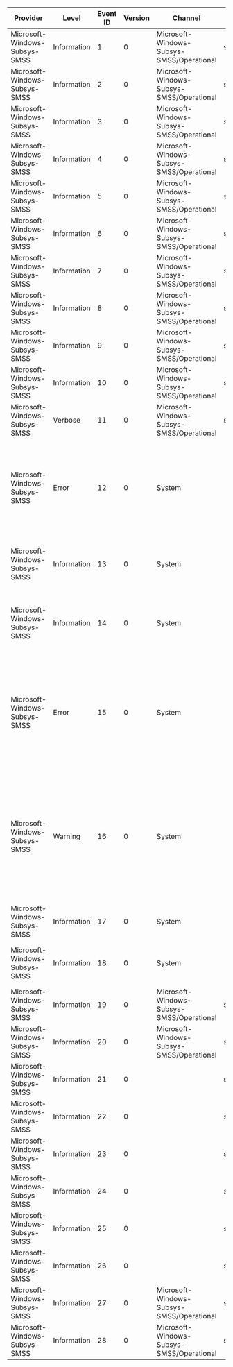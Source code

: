 Provider                       |  Level        |  Event ID  |  Version  |  Channel                                    |  Task                           |  Opcode  |  Keyword           |  Message
-------------------------------|---------------|------------|-----------|---------------------------------------------|---------------------------------|----------|--------------------|------------------------------------------------------------------------------------------------------------------------------------------------------------------------------------------------------------------
Microsoft-Windows-Subsys-SMSS  |  Information  |  1         |  0        |  Microsoft-Windows-Subsys-SMSS/Operational  |  smss:ExecuteImage              |  Start   |  smss:Diagnostics  |
Microsoft-Windows-Subsys-SMSS  |  Information  |  2         |  0        |  Microsoft-Windows-Subsys-SMSS/Operational  |  smss:ExecuteImage              |  Stop    |  smss:Diagnostics  |
Microsoft-Windows-Subsys-SMSS  |  Information  |  3         |  0        |  Microsoft-Windows-Subsys-SMSS/Operational  |  smss:InitializeRegistry        |  Start   |  smss:Diagnostics  |
Microsoft-Windows-Subsys-SMSS  |  Information  |  4         |  0        |  Microsoft-Windows-Subsys-SMSS/Operational  |  smss:InitializeRegistry        |  Stop    |  smss:Diagnostics  |
Microsoft-Windows-Subsys-SMSS  |  Information  |  5         |  0        |  Microsoft-Windows-Subsys-SMSS/Operational  |  smss:SetupExecuteList          |  Start   |  smss:Diagnostics  |
Microsoft-Windows-Subsys-SMSS  |  Information  |  6         |  0        |  Microsoft-Windows-Subsys-SMSS/Operational  |  smss:SetupExecuteList          |  Stop    |  smss:Diagnostics  |
Microsoft-Windows-Subsys-SMSS  |  Information  |  7         |  0        |  Microsoft-Windows-Subsys-SMSS/Operational  |  smss:BootExecuteList           |  Start   |  smss:Diagnostics  |
Microsoft-Windows-Subsys-SMSS  |  Information  |  8         |  0        |  Microsoft-Windows-Subsys-SMSS/Operational  |  smss:BootExecuteList           |  Stop    |  smss:Diagnostics  |
Microsoft-Windows-Subsys-SMSS  |  Information  |  9         |  0        |  Microsoft-Windows-Subsys-SMSS/Operational  |  smss:ProcessFileRenames        |  Start   |  smss:Diagnostics  |
Microsoft-Windows-Subsys-SMSS  |  Information  |  10        |  0        |  Microsoft-Windows-Subsys-SMSS/Operational  |  smss:ProcessFileRenames        |  Stop    |  smss:Diagnostics  |
Microsoft-Windows-Subsys-SMSS  |  Verbose      |  11        |  0        |  Microsoft-Windows-Subsys-SMSS/Operational  |  smss:FileRename                |          |  smss:Diagnostics  |
Microsoft-Windows-Subsys-SMSS  |  Error        |  12        |  0        |  System                                     |                                 |          |                    |  The crash dump file could not be created due to a lack of free space on the destination drive. Increasing the amount of free space on the destination drive may help prevent this error.
Microsoft-Windows-Subsys-SMSS  |  Information  |  13        |  0        |  System                                     |                                 |          |                    |  A run level switch from the {CurrentRunLevel} level to the {TargetRunLevel} level has started.
Microsoft-Windows-Subsys-SMSS  |  Information  |  14        |  0        |  System                                     |                                 |          |                    |  A run level switch from the {CurrentRunLevel} level to the {TargetRunLevel} level has ended successfully.
Microsoft-Windows-Subsys-SMSS  |  Error        |  15        |  0        |  System                                     |                                 |          |                    |  A run level switch from the {CurrentRunLevel} level to the {TargetRunLevel} level was failed by {AgentName} with the following error: {Error}For more details, please refer to events logged by this agent.
Microsoft-Windows-Subsys-SMSS  |  Warning      |  16        |  0        |  System                                     |                                 |          |                    |  A run level switch from the {CurrentRunLevel} level to the {TargetRunLevel} level was succeeded by {AgentName} with the following warning: {Error}For more details, please refer to events logged by this agent.
Microsoft-Windows-Subsys-SMSS  |  Information  |  17        |  0        |  System                                     |                                 |          |                    |  A platform binary was successfully executed.
Microsoft-Windows-Subsys-SMSS  |  Information  |  18        |  0        |  System                                     |                                 |          |                    |  An attempt to execute a platform binary failed with error code {Status}.
Microsoft-Windows-Subsys-SMSS  |  Information  |  19        |  0        |  Microsoft-Windows-Subsys-SMSS/Operational  |  smss:BootExecuteNoPnpSyncList  |  Start   |  smss:Diagnostics  |
Microsoft-Windows-Subsys-SMSS  |  Information  |  20        |  0        |  Microsoft-Windows-Subsys-SMSS/Operational  |  smss:BootExecuteNoPnpSyncList  |  Stop    |  smss:Diagnostics  |
Microsoft-Windows-Subsys-SMSS  |  Information  |  21        |  0        |                                             |  smss:SerializeBoot             |  Start   |  smss:Diagnostics  |
Microsoft-Windows-Subsys-SMSS  |  Information  |  22        |  0        |                                             |  smss:SerializeBoot             |  Stop    |  smss:Diagnostics  |
Microsoft-Windows-Subsys-SMSS  |  Information  |  23        |  0        |                                             |  smss:LoadSubsystem             |  Start   |  smss:Diagnostics  |
Microsoft-Windows-Subsys-SMSS  |  Information  |  24        |  0        |                                             |  smss:LoadSubsystem             |  Stop    |  smss:Diagnostics  |
Microsoft-Windows-Subsys-SMSS  |  Information  |  25        |  0        |                                             |  smss:InitializeKnownDlls       |  Start   |  smss:Diagnostics  |
Microsoft-Windows-Subsys-SMSS  |  Information  |  26        |  0        |                                             |  smss:InitializeKnownDlls       |  Stop    |  smss:Diagnostics  |
Microsoft-Windows-Subsys-SMSS  |  Information  |  27        |  0        |  Microsoft-Windows-Subsys-SMSS/Operational  |  smss:PlatformExecuteList       |  Start   |  smss:Diagnostics  |
Microsoft-Windows-Subsys-SMSS  |  Information  |  28        |  0        |  Microsoft-Windows-Subsys-SMSS/Operational  |  smss:PlatformExecuteList       |  Stop    |  smss:Diagnostics  |